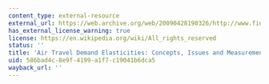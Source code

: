 ```yaml
---
content_type: external-resource
external_url: https://web.archive.org/web/20090428190326/http://www.fin.gc.ca/consultresp/airtravel/airtravstdy_-eng.asp
has_external_license_warning: true
license: https://en.wikipedia.org/wiki/All_rights_reserved
status: ''
title: 'Air Travel Demand Elasticities: Concepts, Issues and Measurement: Final Report'
uid: 586bad4c-8e9f-4199-a1f7-c19041b6dca5
wayback_url: ''
---
```

